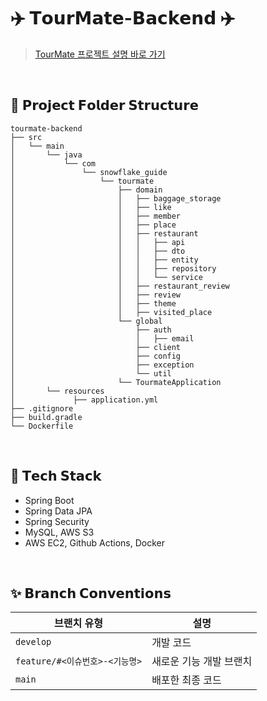 # ✈️ 𝗧𝗼𝘂𝗿𝗠𝗮𝘁𝗲-𝗕𝗮𝗰𝗸𝗲𝗻𝗱 ✈️

> [TourMate 프로젝트 설명 바로 가기](https://github.com/korea-tour-mate-app)

</br>

## 📂 𝗣𝗿𝗼𝗷𝗲𝗰𝘁 𝗙𝗼𝗹𝗱𝗲𝗿 𝗦𝘁𝗿𝘂𝗰𝘁𝘂𝗿𝗲
```plaintext
tourmate-backend
├── src
│   └── main
│       └── java
│           └── com
│               └── snowflake_guide
│                   └── tourmate
│                       ├── domain                     
│                       │   ├── baggage_storage        
│                       │   ├── like                
│                       │   ├── member                 
│                       │   ├── place                  
│                       │   ├── restaurant             
│                       │   │   ├── api                 
│                       │   │   ├── dto                
│                       │   │   ├── entity             
│                       │   │   ├── repository        
│                       │   │   └── service          
│                       │   ├── restaurant_review       
│                       │   ├── review                 
│                       │   ├── theme               
│                       │   ├── visited_place         
│                       └── global                      
│                           ├── auth                   
│                           │   ├── email               
│                           ├── client                 
│                           ├── config                 
│                           ├── exception               
│                           └── util                   
│                       └── TourmateApplication        
│       └── resources
│             ├── application.yml                      
├── .gitignore                                          
├── build.gradle                                         
└── Dockerfile                                          
```

</br>

## 🔧 𝗧𝗲𝗰𝗵 𝗦𝘁𝗮𝗰𝗸
- Spring Boot
- Spring Data JPA
- Spring Security
- MySQL, AWS S3
- AWS EC2, Github Actions, Docker

</br>


## ✨ 𝗕𝗿𝗮𝗻𝗰𝗵 𝗖𝗼𝗻𝘃𝗲𝗻𝘁𝗶𝗼𝗻𝘀

| **브랜치 유형**      | **설명**                                                                 |
|--------------------|-------------------------------------------------------------------------|
| `develop`             | 개발 코드                                                |
| `feature/#<이슈번호>-<기능명>`  | 새로운 기능 개발 브랜치                                                  |
| `main`   | 배포한 최종 코드                                                       |

</br>
